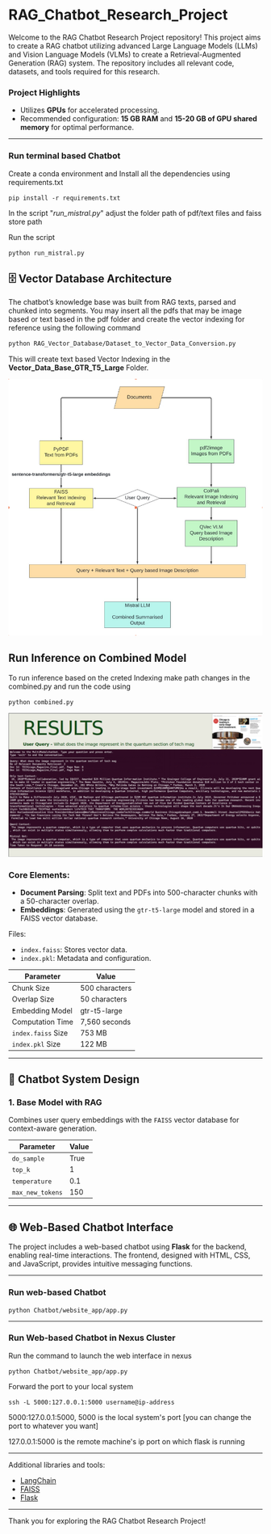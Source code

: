 # RAG_Chatbot_Research_Project

Welcome to the RAG Chatbot Research Project repository! This project aims to create a RAG chatbot utilizing advanced Large Language Models (LLMs) and Vision Language Models (VLMs) to create a Retrieval-Augmented Generation (RAG) system. The repository includes all relevant code, datasets, and tools required for this research.

### Project Highlights
- Utilizes **GPUs** for accelerated processing.
- Recommended configuration: **15 GB RAM** and **15-20 GB of GPU shared memory** for optimal performance.

---
### Run terminal based Chatbot
Create a conda environment and Install all the dependencies using requirements.txt
```
pip install -r requirements.txt
```

In the script "_run_mistral.py_" adjust the folder path of pdf/text files and faiss store path

Run the script
```
python run_mistral.py
```

## 🗄️ Vector Database Architecture

The chatbot’s knowledge base was built from RAG texts, parsed and chunked into segments. You may insert all the pdfs that may be image based or text based in the pdf folder and create the vector indexing for reference using the following command

```sh
python RAG_Vector_Database/Dataset_to_Vector_Data_Conversion.py
```
This will create text based Vector Indexing in the **Vector_Data_Base_GTR_T5_Large** Folder.

![Combined Model](assets/colpali.png)

## Run Inference on Combined Model
To run inference based on the creted Indexing make path changes in the combined.py and run the code using 
```sh
python combined.py
```
![Results](assets/Results.png)

### Core Elements:
- **Document Parsing**: Split text and PDFs into 500-character chunks with a 50-character overlap.
- **Embeddings**: Generated using the `gtr-t5-large` model and stored in a FAISS vector database.

Files:
- `index.faiss`: Stores vector data.
- `index.pkl`: Metadata and configuration.

| **Parameter**              | **Value**     |
|----------------------------|---------------|
| Chunk Size                 | 500 characters|
| Overlap Size               | 50 characters |
| Embedding Model            | gtr-t5-large  |
| Computation Time           | 7,560 seconds |
| `index.faiss` Size         | 753 MB        |
| `index.pkl` Size           | 122 MB        |

---

## 🔄 Chatbot System Design

### 1. Base Model with RAG
Combines user query embeddings with the `FAISS` vector database for context-aware generation.

| Parameter      | Value    |
|----------------|----------|
| `do_sample`    | True     |
| `top_k`        | 1        |
| `temperature`  | 0.1      |
| `max_new_tokens` | 150   |

---

## 🌐 Web-Based Chatbot Interface

The project includes a web-based chatbot using **Flask** for the backend, enabling real-time interactions. The frontend, designed with HTML, CSS, and JavaScript, provides intuitive messaging functions.

---

### Run web-based Chatbot
```
python Chatbot/website_app/app.py
```

---

### Run Web-based Chatbot in Nexus Cluster
Run the command to launch the web interface in nexus
```
python Chatbot/website_app/app.py
```
Forward the port to your local system
```
ssh -L 5000:127.0.0.1:5000 username@ip-address
```
5000:127.0.0.1:5000, 5000 is the local system's port [you can change the port to whatever you want]

127.0.0.1:5000 is the remote machine's ip port on which flask is running

---

Additional libraries and tools:
- [LangChain](https://github.com/hwchase17/langchain)
- [FAISS](https://github.com/facebookresearch/faiss)
- [Flask](https://flask.palletsprojects.com/)

--- 

Thank you for exploring the RAG Chatbot Research Project!
